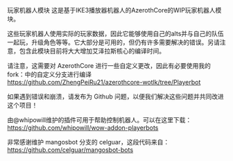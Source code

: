 玩家机器人模块
这是基于IKE3播放器机器人的AzerothCore的WIP玩家机器人模块。

这些玩家机器人使用实际的玩家数据，因此它能够使用自己的alts并与自己的队伍一起玩，升级角色等等。它大部分是可用的，但仍有许多需要解决的错误。另请注意，包含此模块目前将大大增加艾泽拉斯核心的编译时间。

请注意，这需要对 AzerothCore 进行一些自定义更改，因此有必要使用我的 fork：中的自定义分支进行编译 https://github.com/ZhengPeiRu21/azerothcore-wotlk/tree/Playerbot

如果遇到错误和崩溃，请发布为 Github 问题，以便我们解决这些问题并共同改进这个项目！

由@whipowill维护的插件可用于帮助控制机器人。可以在这里下载：https://github.com/whipowill/wow-addon-playerbots

非常感谢维护 mangosbot 分支的 celguar，这段代码来自：https://github.com/celguar/mangosbot-bots
